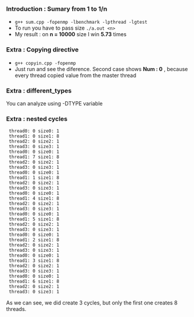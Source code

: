 ### Introduction : Sumary from 1 to 1/n

* ```g++ sum.cpp -fopenmp -lbenchmark -lpthread -lgtest```
* To run you have to pass size ```./a.out <n>```
* My result : on **n = 10000** size I win **5.73** times

### Extra : Copying directive

* ```g++ copyin.cpp -fopenmp```
* Just run and see the diference. Second case shows **Num : 0** , because every thread copied value from the master thread

### Extra : different_types

You can analyze using -DTYPE variable

### Extra : nested cycles
```
 thread0: 0 size0: 1
 thread1: 0 size1: 8
 thread2: 0 size2: 1
 thread3: 0 size3: 1
 thread0: 0 size0: 1
 thread1: 7 size1: 8
 thread2: 0 size2: 1
 thread3: 0 size3: 1
 thread0: 0 size0: 1
 thread1: 1 size1: 8
 thread2: 0 size2: 1
 thread3: 0 size3: 1
 thread0: 0 size0: 1
 thread1: 4 size1: 8
 thread2: 0 size2: 1
 thread3: 0 size3: 1
 thread0: 0 size0: 1
 thread1: 5 size1: 8
 thread2: 0 size2: 1
 thread3: 0 size3: 1
 thread0: 0 size0: 1
 thread1: 2 size1: 8
 thread2: 0 size2: 1
 thread3: 0 size3: 1
 thread0: 0 size0: 1
 thread1: 3 size1: 8
 thread2: 0 size2: 1
 thread3: 0 size3: 1
 thread0: 0 size0: 1
 thread1: 6 size1: 8
 thread2: 0 size2: 1
 thread3: 0 size3: 1
```
As we can see, we did create 3 cycles, but only the first one creates 8 threads.